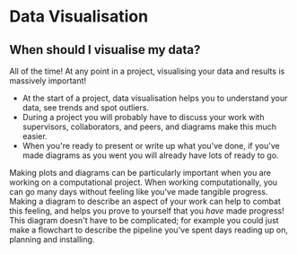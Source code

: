 # Data Visualisation

## When should I visualise my data?

All of the time!
At any point in a project, visualising your data and results is massively important!

* At the start of a project, data visualisation helps you to understand your data, see trends and spot outliers.
* During a project you will probably have to discuss your work with supervisors, collaborators, and peers, and diagrams make this much easier.
* When you're ready to present or write up what you've done, if you've made diagrams as you went you will already have lots of ready to go.

Making plots and diagrams can be particularly important when you are working on a computational project.
When working computationally, you can go many days without feeling like you've made tangible progress.
Making a diagram to describe an aspect of your work can help to combat this feeling, and helps you prove to yourself that you *have* made progress!
This diagram doesn't have to be complicated; for example you could just make a flowchart to describe the pipeline you've spent days reading up on, planning and installing.
